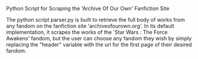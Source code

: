 Python Script for Scraping the 'Archive Of Our Own' Fanfiction Site

The python script parser.py is built to retrieve the full body of works from any fandom on the fanfiction site 'archiveofourown.org'. In its default implementation, it scrapes the works of the 'Star Wars : The Force Awakens' fandom, but the user can choose any fandom they wish by simply replacing the "header" variable with the url for the first page of their desired fandom. 
